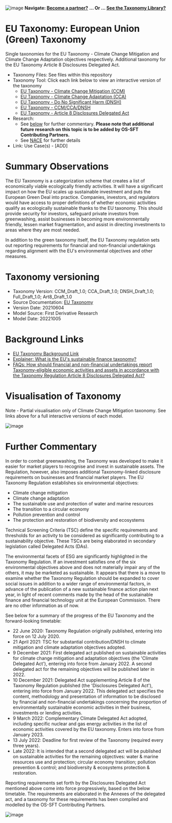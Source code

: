 ![image](https://user-images.githubusercontent.com/112073913/188821900-0c411acf-fbdd-4163-adc9-3ba4e2be78df.png)
**Navigate: [Become a partner?](https://github.com/OS-SFT/06-COLLABORATORS-PARTNERS)**
**... Or ... [See the Taxonomy Library?](https://github.com/orgs/OS-SFT/projects/2)**

# EU Taxonomy: European Union (Green) Taxonomy
Single taxonomies for the EU Taxonomy - Climate Change Mitigation and Climate Change Adaptation objectives respectively.
Additional taxonomy for the EU Taxonomy Article 8 Disclosures Delegated Act.

- Taxonomy Files: See files within this repository
- Taxonomy Tool: Click each link below to view an interactive version of the taxonomy
  - [EU Taxonomy - Climate Change Mitigation (CCM)](https://os-sft.solidatus.com/viewer/share/QbKlLa3Mb59D2bXa2Ym7LAVGOgmOmURH)
  - [EU Taxonomy - Climate Change Adaptation (CCA)](https://os-sft.solidatus.com/viewer/share/t0DsHM05qvL58j04xEuX9xVdYgACARYM)
  - [EU Taxonomy - Do No Significant Harm (DNSH)](https://os-sft.solidatus.com/viewer/share/QXT3qY2UbeywT0aPpzwrmlBVE3s65Qfw)
  - [EU Taxonomy - CCM/CCA/DNSH](https://os-sft.solidatus.com/viewer/share/QEXdcTblrCCB0ici3Ty07eG1VLq748ju)
  - [EU Taxonomy - Article 8 Disclosures Delegated Act](https://os-sft.solidatus.com/viewer/share/sbglPitPHPES5tdeWeAR596GwalmkkWp)
- Research:
  - See [below](https://github.com/OS-SFT/Taxonomy-Mappings-Library/tree/main/Single%20Taxonomies/EU%20Taxonomy#further-commentary) for further commentary. **Please note that additional future research on this topic is to be added by OS-SFT Contributing Partners.**
  - See [NACE](https://github.com/OS-SFT/Taxonomy-Mappings-Library/tree/main/Industry%20Classification%20Taxonomies/NACE) for further details
- Link: Use Case(s) - [ADD]

# Summary Observations
The EU Taxonomy is a categorization scheme that creates a list of economically viable ecologically friendly activities. It will have a significant impact on how the EU scales up sustainable investment and puts the European Green Deal into practice. Companies, investors, and regulators would have access to proper definitions of whether economic activities qualify as ecologically sustainable thanks to the EU taxonomy. This should provide security for investors, safeguard private investors from greenwashing, assist businesses in becoming more environmentally friendly, lessen market fragmentation, and assist in directing investments to areas where they are most needed.

In addition to the green taxonomy itself, the EU Taxonomy regulation sets out reporting requirements for financial and non-financial undertakings regarding alignment with the EU's environmental objectives and other measures.

# Taxonomy versioning

- Taxonomy Version: CCM_Draft_1.0; CCA_Draft_1.0; DNSH_Draft_1.0; Full_Draft_1.0; Art8_Draft_1.0
- Source Documentation: [EU Taxonomy](https://eur-lex.europa.eu/legal-content/EN/TXT/PDF/?uri=CELEX:32021R2139&from=EN)
- Version Date: 20210604
- Model Source: First Derivative Research
- Model Date: 20221005

# Background Links
- [EU Taxonomy Background Link](https://finance.ec.europa.eu/sustainable-finance/tools-and-standards/eu-taxonomy-sustainable-activities_en)
- [Explainer: What is the EU's sustainable finance taxonomy?](https://www.reuters.com/business/sustainable-business/what-is-eus-sustainable-finance-taxonomy-2022-02-03/)
- [FAQs: How should financial and non-financial undertakings report Taxonomy-eligible economic activities and assets in accordance with the Taxonomy Regulation Article 8 Disclosures Delegated Act?](https://finance.ec.europa.eu/system/files/2022-01/sustainable-finance-taxonomy-article-8-report-eligible-activities-assets-faq_en.pdf)

# Visualisation of Taxonomy
Note - Partial visualisation only of Climate Change Mitigation taxonomy. See links above for a full interactive versions of each model.

![image](https://github.com/OS-SFT/Taxonomy-Mappings-Library/assets/112079442/33aca598-cc29-4ddf-97f1-80e13b620741)

# Further Commentary
In order to combat greenwashing, the Taxonomy was developed to make it easier for market players to recognise and invest in sustainable assets. The Regulation, however, also imposes additional Taxonomy-linked disclosure requirements on businesses and financial market players.
The EU Taxonomy Regulation establishes six environmental objectives:
- Climate change mitigation
- Climate change adaptation
- The sustainable use and protection of water and marine resources
- The transition to a circular economy
- Pollution prevention and control
- The protection and restoration of biodiversity and ecosystems

Technical Screening Criteria (TSC) define the specific requirements and thresholds for an activity to be considered as significantly contributing to a sustainability objective. These TSCs are being elaborated in secondary legislation called Delegated Acts (DAs).

The environmental facets of ESG are significantly highlighted in the Taxonomy Regulation. If an investment satisfies one of the six environmental objectives above and does not materially impair any of the others, it may be marketed as sustainable. It appears that there is a move to examine whether the Taxonomy Regulation should be expanded to cover social issues in addition to a wider range of environmental factors, in advance of the publication of a new sustainable finance action plan next year, in light of recent comments made by the head of the sustainable finance and financial technology unit at the European Commission. There are no other information as of now.

See below for a summary of the progress of the EU Taxonomy and the forward-looking timetable:

* 22 June 2020: Taxonomy Regulation originally published, entering into force on 12 July 2020.
* 21 April 2021: TSC for substantial contribution/DNSH to climate mitigation and climate adaptation objectives adopted.
* 9 December 2021: First delegated act published on sustainable activities for climate change mitigation and adaptation objectives (the 'Climate Delegated Act'), entering into force from January 2022. A second delegated act for the remaining objectives will be published later in 2022.
* 10 December 2021: Delegated Act supplementing Article 8 of the Taxonomy Regulation published (the 'Disclosures Delegated Act'), entering into force from January 2022. This delegated act specifies the content, methodology and presentation of information to be disclosed by financial and non-financial undertakings concerning the proportion of environmentally sustainable economic activities in their business, investments or lending activities.
* 9 March 2022: Complementary Climate Delegated Act adopted, including specific nuclear and gas energy activities in the list of economic activities covered by the EU taxonomy. Enters into force from January 2023.
* 13 July 2022: Deadline for first review of the Taxonomy (required every three years).
* Late 2022: It is intended that a second delegated act will be published on sustainable activities for the remaining objectives: water & marine resources use and protection; circular economy transition; pollution prevention & control; and biodiversity & ecosystems protection & restoration.

Reporting requirements set forth by the Disclosures Delegated Act mentioned above come into force progressively, based on the below timetable. The requirements are elaborated in the Annexes of the delegated act, and a taxonomy for these requirements has been compiled and modelled by the OS-SFT Contributing Partners.

![image](https://user-images.githubusercontent.com/112079442/194115623-bfafa96a-8549-4f2c-afd6-60baa59ab153.png)
